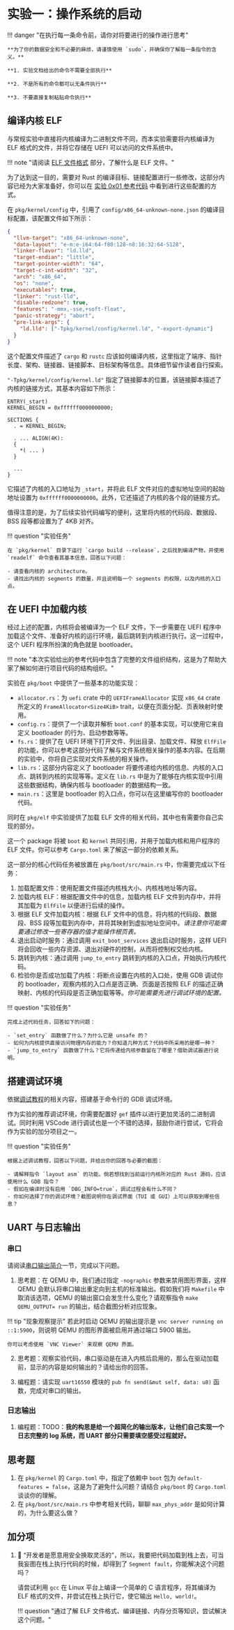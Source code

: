 # 实验一：操作系统的启动

!!! danger "在执行每一条命令前，请你对将要进行的操作进行思考"

    **为了你的数据安全和不必要的麻烦，请谨慎使用 `sudo`，并确保你了解每一条指令的含义。**

    **1. 实验文档给出的命令不需要全部执行**

    **2. 不是所有的命令都可以无条件执行**

    **3. 不要直接复制粘贴命令执行**

## 编译内核 ELF

与常规实验中直接将内核编译为二进制文件不同，而本实验需要将内核编译为 ELF 格式的文件，并将它存储在 UEFI 可以访问的文件系统中。

!!! note "请阅读 [ELF 文件格式](../../wiki/elf.md) 部分，了解什么是 ELF 文件。"

为了达到这一目的，需要对 Rust 的编译目标、链接配置进行一些修改，这部分内容已经为大家准备好，你可以在 [实验 0x01 参考代码](https://github.com/YatSenOS/YatSenOS-Tutorial-Volume-2/tree/main/src/0x01/pkg/kernel/config) 中看到进行这些配置的方式。

在 `pkg/kernel/config` 中，引用了 `config/x86_64-unknown-none.json` 的编译目标配置，该配置文件如下所示：

```json
{
  "llvm-target": "x86_64-unknown-none",
  "data-layout": "e-m:e-i64:64-f80:128-n8:16:32:64-S128",
  "linker-flavor": "ld.lld",
  "target-endian": "little",
  "target-pointer-width": "64",
  "target-c-int-width": "32",
  "arch": "x86_64",
  "os": "none",
  "executables": true,
  "linker": "rust-lld",
  "disable-redzone": true,
  "features": "-mmx,-sse,+soft-float",
  "panic-strategy": "abort",
  "pre-link-args": {
    "ld.lld": ["-Tpkg/kernel/config/kernel.ld", "-export-dynamic"]
  }
}
```

这个配置文件描述了 `cargo` 和 `rustc` 应该如何编译内核，这里指定了端序、指针长度、架构、链接器、链接脚本、目标架构等信息。具体细节留作读者自行探索。

`"-Tpkg/kernel/config/kernel.ld"` 指定了链接脚本的位置，该链接脚本描述了内核的链接方式，其基本内容如下所示：

```ld
ENTRY(_start)
KERNEL_BEGIN = 0xffffff0000000000;

SECTIONS {
  . = KERNEL_BEGIN;

  . ... ALIGN(4K):
  {
    *( ... )
  }

  ...
}
```

它描述了内核的入口地址为 `_start`，并将此 ELF 文件对应的虚拟地址空间的起始地址设置为 `0xffffff0000000000`。此外，它还描述了内核的各个段的链接方式。

值得注意的是，为了后续实验代码编写的便利，这里将内核的代码段、数据段、BSS 段等都设置为了 4KB 对齐。

!!! question "实验任务"

    在 `pkg/kernel` 目录下运行 `cargo build --release`，之后找到编译产物，并使用 `readelf` 命令查看其基本信息，回答以下问题：

    - 请查看内核的 architecture。
    - 请找出内核的 segments 的数量，并且说明每一个 segments 的权限，以及内核的入口点。

## 在 UEFI 中加载内核

经过上述的配置，内核将会被编译为一个 ELF 文件，下一步需要在 UEFI 程序中加载这个文件、准备好内核的运行环境，最后跳转到内核进行执行。这一过程中，这个 UEFI 程序所扮演的角色就是 bootloader。

!!! note "本次实验给出的参考代码中包含了完整的文件组织结构，这是为了帮助大家了解如何进行项目代码的结构组织。"

实验在 `pkg/boot` 中提供了一些基本的功能实现：

- `allocator.rs`：为 `uefi` crate 中的 `UEFIFrameAllocator` 实现 `x86_64` crate 所定义的 `FrameAllocator<Size4KiB>` trait，以便在页面分配、页表映射时使用。
- `config.rs`：提供了一个读取并解析 `boot.conf` 的基本实现，可以使用它来自定义 bootloader 的行为、启动参数等等。
- `fs.rs`：提供了在 UEFI 环境下打开文件、列出目录、加载文件、释放 `ElfFile` 的功能，你可以参考这部分代码了解与文件系统相关操作的基本内容。在后期的实验中，你将自己实现对文件系统的相关操作。
- `lib.rs`：这部分内容定义了 bootloader 将要传递给内核的信息、内核的入口点、跳转到内核的实现等等。定义在 `lib.rs` 中是为了能够在内核实现中引用这些数据结构，确保内核与 bootloader 的数据结构一致。
- `main.rs`：这里是 bootloader 的入口点，你可以在这里编写你的 bootloader 代码。

同时在 `pkg/elf` 中实验提供了加载 ELF 文件的相关代码，其中也有需要你自己实现的部分。

这一个 package 将被 `boot` 和 `kernel` 共同引用，并用于加载内核和用户程序的 ELF 文件。你可以参考 `Cargo.toml` 来了解这一部分的依赖关系。

这一部分的核心代码任务被放置在 `pkg/boot/src/main.rs` 中，你需要完成以下任务：

1. 加载配置文件：使用配置文件描述内核栈大小、内核栈地址等内容。
2. 加载内核 ELF：根据配置文件中的信息，加载内核 ELF 文件到内存中，并将其加载为 `ElfFile` 以便进行后续的操作。
3. 根据 ELF 文件加载内核：根据 ELF 文件中的信息，将内核的代码段、数据段、BSS 段等加载到内存中，并将其映射到虚拟地址空间中。*请注意你可能需要通过修改一些寄存器的值才能操作根页表。*
4. 退出启动时服务：通过调用 `exit_boot_services` 退出启动时服务，这样 UEFI 将会回收一些内存资源、退出对硬件的控制，从而将控制权交给内核。
5. 跳转到内核：通过调用 `jump_to_entry` 跳转到内核的入口点，开始执行内核代码。
6. 检验你是否成功加载了内核：将断点设置在内核的入口处，使用 GDB 调试你的 bootloader，观察内核的入口点是否正确、页面是否按照 ELF 的描述正确映射、内核的代码段是否正确加载等等。*你可能需要先进行调试环境的配置。*

!!! question "实验任务"

    完成上述代码任务，回答如下的问题：

    - `set_entry` 函数做了什么？为什么它是 unsafe 的？
    - 如何为内核提供直接访问物理内存的能力？你知道几种方式？代码中所采用的是哪一种？
    - `jump_to_entry` 函数做了什么？它将传递给内核参数留在了哪里？借助调试器进行说明。

## 搭建调试环境

依据[调试教程](../../wiki/debug.md)的相关内容，搭建基于命令行的 GDB 调试环境。

作为实验的推荐调试环境，你需要配置好 `gef` 插件以进行更加灵活的二进制调试。同时利用 VSCode 进行调试也是一个不错的选择，鼓励你进行尝试，它将会作为实验的加分项目之一。

!!! question "实验任务"

    根据上述调试教程，回答以下问题，并给出你的回答与必要的截图：

    - 请解释指令 `layout asm` 的功能。倘若想找到当前运行内核所对应的 Rust 源码，应该使用什么 GDB 指令？
    - 假如在编译时没有启用 `DBG_INFO=true`，调试过程会有什么不同？
    - 你如何选择了你的调试环境？截图说明你在调试界面（TUI 或 GUI）上可以获取到哪些信息？

## UART 与日志输出

### 串口

请阅读[串口输出简介](../../wiki/uart.md)一节，完成以下问题。

1. 思考题：在 QEMU 中，我们通过指定 `-nographic` 参数来禁用图形界面，这样 QEMU 会默认将串口输出重定向到主机的标准输出。假如我们将 `Makefile` 中取消该选项，QEMU 的输出窗口会发生什么变化？请观察指令 `make QEMU_OUTPUT= run` 的输出，结合截图分析对应现象。

!!! tip "现象观察提示"
若此时启动 QEMU 的输出提示是 `vnc server running on ::1:5900`，则说明 QEMU 的图形界面被启用并通过端口 5900 输出。

    你可以考虑使用 `VNC Viewer` 来观察 QEMU 界面。

2. 思考题：观察实验代码，串口驱动是在进入内核后启用的，那么在驱动加载前，显示的内容是如何输出的？请给出你的回答。

3. 编程题：请实现 `uart16550` 模块的 `pub fn send(&mut self, data: u8)` 函数，完成对串口的输出。

### 日志输出

1. 编程题：TODO：**我的构思是给一个超简化的输出版本，让他们自己实现一个日志完整的 log 系统，而 UART 部分只需要填空感受过程就好。**

## 思考题

1. 在 `pkg/kernel` 的 `Cargo.toml` 中，指定了依赖中 `boot` 包为 `default-features = false`，这是为了避免什么问题？请结合 `pkg/boot` 的 `Cargo.toml` 谈谈你的理解。
2. 在 `pkg/boot/src/main.rs` 中参考相关代码，聊聊 `max_phys_addr` 是如何计算的，为什么要这么做？

## 加分项

1. 🤔 “开发者是愿意用安全换取灵活的”，所以，我要把代码加载到栈上去，可当我妄图在栈上执行代码的时候，却得到了 `Segment fault`，你能解决这个问题吗？

    请尝试利用 `gcc` 在 Linux 平台上编译一个简单的 C 语言程序，将其编译为 ELF 格式的文件，并尝试在栈上执行它，使它输出 `Hello, world!`。

    !!! question "通过了解 ELF 文件格式、编译链接、内存分页等知识，尝试解决这个问题。"
